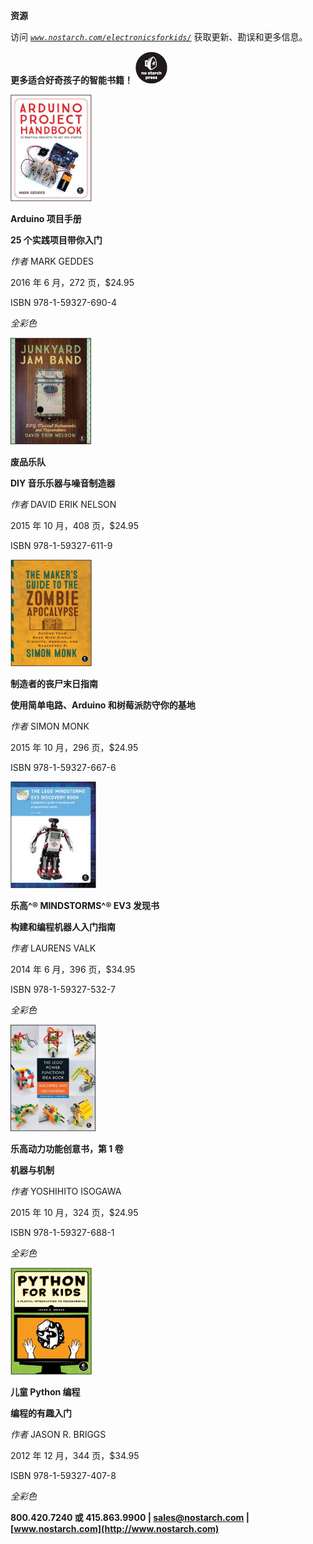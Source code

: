 **资源**

访问 *[`www.nostarch.com/electronicsforkids/`](https://www.nostarch.com/electronicsforkids/)* 获取更新、勘误和更多信息。

**更多适合好奇孩子的智能书籍！** ![image](img/f0297-01.jpg)

![image](img/f0297-02.jpg)

**Arduino 项目手册**

**25 个实践项目带你入门**

*作者* MARK GEDDES

2016 年 6 月，272 页，$24.95

ISBN 978-1-59327-690-4

*全彩色*

![image](img/f0297-03.jpg)

**废品乐队**

**DIY 音乐乐器与噪音制造器**

*作者* DAVID ERIK NELSON

2015 年 10 月，408 页，$24.95

ISBN 978-1-59327-611-9

![image](img/f0297-04.jpg)

**制造者的丧尸末日指南**

**使用简单电路、Arduino 和树莓派防守你的基地**

*作者* SIMON MONK

2015 年 10 月，296 页，$24.95

ISBN 978-1-59327-667-6

![image](img/f0297-05.jpg)

**乐高^® MINDSTORMS^® EV3 发现书**

**构建和编程机器人入门指南**

*作者* LAURENS VALK

2014 年 6 月，396 页，$34.95

ISBN 978-1-59327-532-7

*全彩色*

![image](img/f0297-06.jpg)

**乐高动力功能创意书，第 1 卷**

**机器与机制**

*作者* YOSHIHITO ISOGAWA

2015 年 10 月，324 页，$24.95

ISBN 978-1-59327-688-1

*全彩色*

![image](img/f0297-07.jpg)

**儿童 Python 编程**

**编程的有趣入门**

*作者* JASON R. BRIGGS

2012 年 12 月，344 页，$34.95

ISBN 978-1-59327-407-8

*全彩色*

**800.420.7240 或 415.863.9900 | sales@nostarch.com | [www.nostarch.com](http://www.nostarch.com)**
